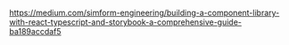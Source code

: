 https://medium.com/simform-engineering/building-a-component-library-with-react-typescript-and-storybook-a-comprehensive-guide-ba189accdaf5
